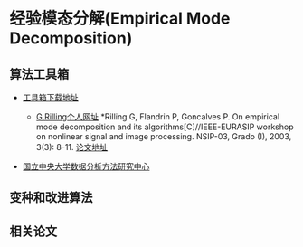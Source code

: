# 经验模态分解(Empirical Mode Decomposition)

## 算法工具箱

* [工具箱下载地址](https://atoms.scilab.org/toolboxes/emd_toolbox/1.3)
  * [G.Rilling个人网址](http://perso.ens-lyon.fr/patrick.flandrin/emd.html) 
  *Rilling G, Flandrin P, Goncalves P. On empirical mode decomposition and its algorithms[C]//IEEE-EURASIP workshop on nonlinear signal and image processing. NSIP-03, Grado (I), 2003, 3(3): 8-11.
  [论文地址](http://perso.ens-lyon.fr/patrick.flandrin/NSIP03.pdf) 
  
* [国立中央大学数据分析方法研究中心](https://in.ncu.edu.tw/~ncu34951/)

## 变种和改进算法


## 相关论文

